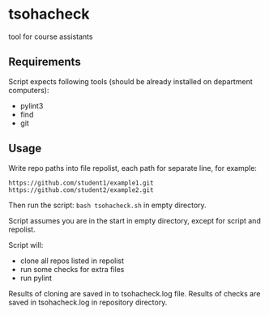 # tsohacheck
tool for course assistants

## Requirements

Script expects following tools (should be already installed on department computers):

- pylint3
- find
- git


## Usage

Write repo paths into file repolist, each path for separate line, for example:

    https://github.com/student1/example1.git
    https://github.com/student2/example2.git

Then run the script: `bash tsohacheck.sh` in empty directory.

Script assumes you are in the start in empty directory, except for script and repolist.

Script will:

- clone all repos listed in repolist
- run some checks for extra files
- run pylint

Results of cloning are saved in to tsohacheck.log file. Results of checks are saved in tsohacheck.log in repository directory.
